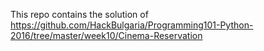 This repo contains the solution of https://github.com/HackBulgaria/Programming101-Python-2016/tree/master/week10/Cinema-Reservation
